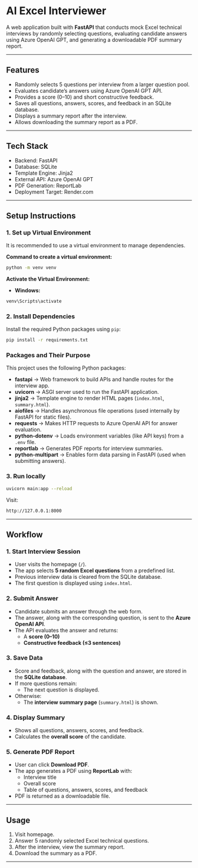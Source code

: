 # AI Excel Interviewer

A web application built with **FastAPI** that conducts mock Excel technical interviews by randomly selecting questions, evaluating candidate answers using Azure OpenAI GPT, and generating a downloadable PDF summary report.

---

## Features

- Randomly selects 5 questions per interview from a larger question pool.
- Evaluates candidate’s answers using Azure OpenAI GPT API.
- Provides a score (0–10) and short constructive feedback.
- Saves all questions, answers, scores, and feedback in an SQLite database.
- Displays a summary report after the interview.
- Allows downloading the summary report as a PDF.

---

## Tech Stack

- Backend: FastAPI
- Database: SQLite
- Template Engine: Jinja2
- External API: Azure OpenAI GPT
- PDF Generation: ReportLab
- Deployment Target: Render.com

---

## Setup Instructions

### 1. Set up Virtual Environment

It is recommended to use a virtual environment to manage dependencies.  

**Command to create a virtual environment:**
```bash
python -m venv venv
```

**Activate the Virtual Environment:**

- **Windows:**
```bash
venv\Scripts\activate
```

### 2. Install Dependencies

Install the required Python packages using `pip`:

```bash
pip install -r requirements.txt
```
### Packages and Their Purpose

This project uses the following Python packages:

- **fastapi** → Web framework to build APIs and handle routes for the interview app.  
- **uvicorn** → ASGI server used to run the FastAPI application.   
- **jinja2** → Template engine to render HTML pages (`index.html`, `summary.html`).  
- **aiofiles** → Handles asynchronous file operations (used internally by FastAPI for static files).  
- **requests** → Makes HTTP requests to Azure OpenAI API for answer evaluation.  
- **python-dotenv** → Loads environment variables (like API keys) from a `.env` file.  
- **reportlab** → Generates PDF reports for interview summaries.  
- **python-multipart** → Enables form data parsing in FastAPI (used when submitting answers).  

### 3. Run locally
```bash
uvicorn main:app --reload
```
Visit:
```bash
http://127.0.0.1:8000
```

---

## Workflow

### 1. Start Interview Session
- User visits the homepage (`/`).
- The app selects **5 random Excel questions** from a predefined list.
- Previous interview data is cleared from the SQLite database.
- The first question is displayed using `index.html`.

### 2. Submit Answer
- Candidate submits an answer through the web form.
- The answer, along with the corresponding question, is sent to the **Azure OpenAI API**.
- The API evaluates the answer and returns:
  - A **score (0–10)**
  - **Constructive feedback (≤3 sentences)**

### 3. Save Data
- Score and feedback, along with the question and answer, are stored in the **SQLite database**.
- If more questions remain:
  - The next question is displayed.
- Otherwise:
  - The **interview summary page** (`summary.html`) is shown.

### 4. Display Summary
- Shows all questions, answers, scores, and feedback.
- Calculates the **overall score** of the candidate.

### 5. Generate PDF Report
- User can click **Download PDF**.
- The app generates a PDF using **ReportLab** with:
  - Interview title
  - Overall score
  - Table of questions, answers, scores, and feedback
- PDF is returned as a downloadable file.

---

## Usage

1. Visit homepage.  
2. Answer 5 randomly selected Excel technical questions.  
3. After the interview, view the summary report.  
4. Download the summary as a PDF.  

---
